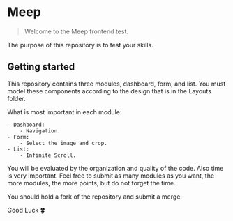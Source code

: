 # Meep
> Welcome to the Meep frontend test.

The purpose of this repository is to test your skills.

## Getting started

This repository contains three modules, dashboard, form, and list. You must model these components according to the design that is in the Layouts folder.

What is most important in each module:

    - Dashboard:
        - Navigation.
    - Form:
        - Select the image and crop.
    - List:
        - Infinite Scroll.

You will be evaluated by the organization and quality of the code. Also time is very important. Feel free to submit as many modules as you want, the more modules, the more points, but do not forget the time.

You should hold a fork of the repository and submit a merge.

Good Luck :four_leaf_clover: